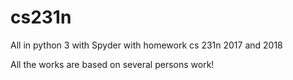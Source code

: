 # cs231n

All in python 3 with Spyder with homework cs 231n 2017 and 2018

All the works are based on several persons work!
